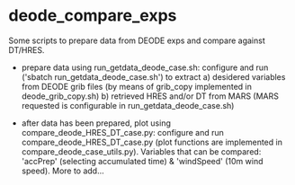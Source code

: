 # deode_compare_exps
Some scripts to prepare data from DEODE exps and compare against DT/HRES.

- prepare data using run_getdata_deode_case.sh: configure and run ('sbatch run_getdata_deode_case.sh') to extract a) desidered variables from DEODE grib files (by means of grib_copy implemented in deode_grib_copy.sh) b) retrieved HRES and/or DT from MARS (MARS requested is configurable in run_getdata_deode_case.sh)

- after data has been prepared, plot using compare_deode_HRES_DT_case.py: configure and run compare_deode_HRES_DT_case.py (plot functions are implemented in compare_deode_case_utils.py). Variables that can be compared: 'accPrep' (selecting accumulated time) & 'windSpeed' (10m wind speed). More to add...
